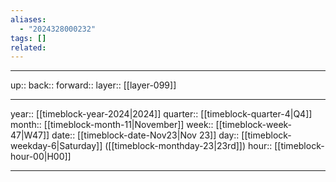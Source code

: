 ```yaml
---
aliases:
  - "2024328000232"
tags: []
related:
---
```




***

up:: 
back:: 
forward:: 
layer:: [[layer-099]]

***

year:: [[timeblock-year-2024|2024]]
quarter:: [[timeblock-quarter-4|Q4]]
month:: [[timeblock-month-11|November]]
week:: [[timeblock-week-47|W47]]
date:: [[timeblock-date-Nov23|Nov 23]]
day:: [[timeblock-weekday-6|Saturday]] ([[timeblock-monthday-23|23rd]])
hour:: [[timeblock-hour-00|H00]]

***
